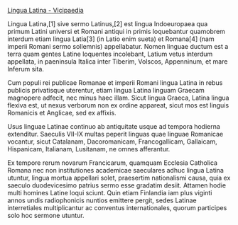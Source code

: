 [Lingua Latina - Vicipaedia](https://la.wikipedia.org/wiki/Lingua_Latina)

Lingua Latina,[1] sive sermo Latinus,[2] est lingua Indoeuropaea qua primum Latini universi et Romani antiqui in primis loquebantur quamobrem interdum etiam lingua Latia[3] (in Latio enim sueta) et Romana[4] (nam imperii Romani sermo sollemnis) appellabatur. Nomen linguae ductum est a terra quam gentes Latine loquentes incolebant, Latium vetus interdum appellata, in paeninsula Italica inter Tiberim, Volscos, Appenninum, et mare Inferum sita.

Cum populi rei publicae Romanae et imperii Romani lingua Latina in rebus publicis privatisque uterentur, etiam lingua Latina linguam Graecam magnopere adfecit, nec minus haec illam. Sicut lingua Graeca, Latina lingua flexiva est, ut nexus verborum non ex ordine appareat, sicut mos est linguis Romanicis et Anglicae, sed ex affixis.

Usus linguae Latinae continuo ab antiquitate usque ad tempora hodierna extenditur. Saeculis VII-IX multas peperit linguas quae linguae Romanicae vocantur, sicut Catalanam, Dacoromanicam, Francogallicam, Gallaicam, Hispanicam, Italianam, Lusitanam, ne omnes afferantur.

Ex tempore rerum novarum Francicarum, quamquam Ecclesia Catholica Romana nec non institutiones academicae saeculares adhuc lingua Latina utuntur, lingua mortua appellari solet, praesertim nationalismi causa, quia ex saeculo duodevicesimo patrius sermo esse gradatim desiit. Attamen hodie multi homines Latine loqui sciunt. Quin etiam Finlandia iam plus viginti annos undis radiophonicis nuntios emittere pergit, sedes Latinae interretiales multiplicantur ac conventus internationales, quorum participes solo hoc sermone utuntur. 

<!---
cspell:ignore Vicipaedia Indoeuropaea Anglicae Catalanam Dacoromanicam Francogallicam Italianam nationalismi Finlandia radiophonicis interretiales internationales
--->
